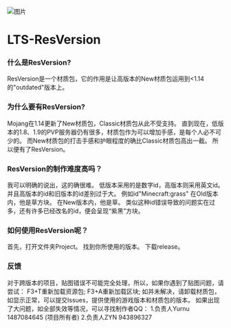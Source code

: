 ![图片](https://user-images.githubusercontent.com/93127461/196017628-927d16ae-9b16-44cc-97e7-dadc2b3ac757.png)
# LTS-ResVersion
### 什么是ResVersion?
ResVersion是一个材质包，它的作用是让高版本的New材质包运用到<1.14的"outdated"版本上。
### 为什么要有ResVersion?
Mojang在1.14更新了New材质包，Classic材质包从此不受支持。
直到现在，低版本的1.8、1.9的PVP服务器仍有很多，材质包作为可以增加手感，是每个人必不可少的。
而New材质包的打击手感和护眼程度的确比Classic材质包高出一截。
所以便有了ResVersion。
### ResVersion的制作难度高吗？
我可以明确的说出，这的确很难。
低版本采用的是数字id，高版本则采用英文id。
并且高版本的id和旧版本的id差别过于大。
例如id"Minecraft:grass"
在Old版本内，他是草方块。
在New版本内，他是草。
类似这种id错误导致的问题实在过多，还有许多已经改名的id，便会呈现“紫黑”方块。
### 如何使用ResVersion呢？
首先，打开文件夹Project。
找到你所使用的版本。
下载release。
### 反馈
对于跨版本的项目，贴图错误不可能完全处理，所以，如果你遇到了贴图问题，请尝试：
F3+T重新加载资源包;
F3+A重新加载区块;
如并未解决，请卸载材质包，如显示正常，可以提交Issues，提供使用的游戏版本和材质包的版本。
如果出现了大问题，如全部失效等情况，可以寻找制作者QQ：
1.负责人Yurnu 1487084645 (项目所有者)
2.负责人ZYN 943896327

